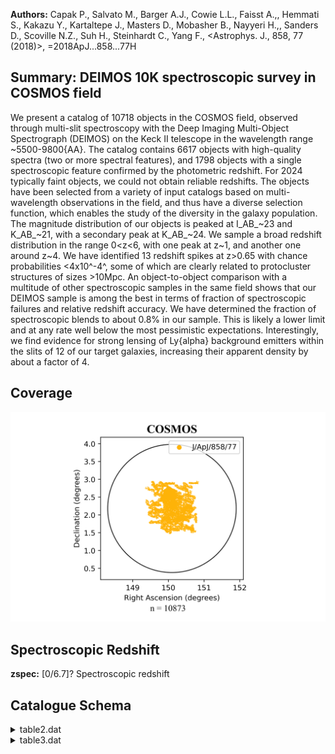 **Authors:** Capak P., Salvato M., Barger A.J., Cowie L.L., Faisst A.,, Hemmati S., Kakazu Y., Kartaltepe J., Masters D., Mobasher B., Nayyeri H.,, Sanders D., Scoville N.Z., Suh H., Steinhardt C., Yang F., <Astrophys. J., 858, 77 (2018)>, =2018ApJ...858...77H

## Summary: DEIMOS 10K spectroscopic survey in COSMOS field 

We present a catalog of 10718 objects in the COSMOS field, observed through multi-slit spectroscopy with the Deep Imaging Multi-Object Spectrograph (DEIMOS) on the Keck II telescope in the wavelength range ~5500-9800{AA}. The catalog contains 6617 objects with high-quality spectra (two or more spectral features), and 1798 objects with a single spectroscopic feature confirmed by the photometric redshift. For 2024 typically faint objects, we could not obtain reliable redshifts. The objects have been selected from a variety of input catalogs based on multi-wavelength observations in the field, and thus have a diverse selection function, which enables the study of the diversity in the galaxy population. The magnitude distribution of our objects is peaked at I_AB_~23 and K_AB_~21, with a secondary peak at K_AB_~24. We sample a broad redshift distribution in the range 0<z<6, with one peak at z~1, and another one around z~4. We have identified 13 redshift spikes at z>0.65 with chance probabilities <4x10^-4^, some of which are clearly related to protocluster structures of sizes >10Mpc. An object-to-object comparison with a multitude of other spectroscopic samples in the same field shows that our DEIMOS sample is among the best in terms of fraction of spectroscopic failures and relative redshift accuracy. We have determined the fraction of spectroscopic blends to about 0.8% in our sample. This is likely a lower limit and at any rate well below the most pessimistic expectations. Interestingly, we find evidence for strong lensing of Ly{alpha} background emitters within the slits of 12 of our target galaxies, increasing their apparent density by about a factor of 4.
## Coverage
![image](https://raw.githubusercontent.com/joshgithubbin/Sherlock-DDF/refs/heads/main/Catalogue%20Plotting/Catalogues/J-ApJ-858-77/Subcatalogues/COSMOS/Plots/fieldcover.png)
## Spectroscopic Redshift 
 
**zspec:** [0/6.7]? Spectroscopic redshift 
 

## Catalogue Schema

<details>
<summary>table2.dat</summary>

| Bytes   | Format   | Units   | Label    | Explanations                              |
|:--------|:---------|:--------|:---------|:------------------------------------------|
| 1- 9    | A9       | ---     | Mask     | Mask                                      |
| 11- 12  | I2       | h       | RAh      | [9/10] Hour of Right Ascension (J2000)    |
| 14- 15  | I2       | min     | RAm      | Minute of Right Ascension (J2000)         |
| 17- 18  | I2       | s       | RAs      | Second of Right Ascension (J2000)         |
| 20- 20  | A1       | ---     | DE-      | [+] Sign of the Declination (J2000)       |
| 21- 22  | I2       | deg     | DEd      | [1/2] Degree of Declination (J2000)       |
| 24- 25  | I2       | arcmin  | DEm      | Arcminute of Declination (J2000)          |
| 27- 30  | F4.1     | arcsec  | DEs      | Arcsecond of Declination (J2000)          |
| 32- 36  | F5.1     | deg     | PA       | [-98/303.2] Position angle, east of north |
| 38- 47  | A10      | "D/M/Y" | obs.date | UTC observation date                      |
| 49- 56  | A8       | "h:m:s" | obs.time | UTC observation time                      |
| 58- 60  | F3.1     | h       | Exp      | [0.3/2] Exposure time, hours              |
| 62- 65  | F4.2     | ---     | Airmass  | [1/3] Airmass                             |
| 67- 71  | A5       | ---     | Grating  | Grating (1)                               |
| 73- 77  | A5       | ---     | Filter   | Filter (GG455, GG495 or OG550)            |
| 79- 81  | I3       | ---     | Nsl      | [43/123] Number of slits assigned         |
| 83- 84  | I2       | ---     | Nz       | [30/96] Number of high-quality redshifts  |
| 86- 87  | I2       | ---     | Nsep     | [0/20] Number of serendipitous sources    |

**Note**: The 600ZD grating yields a wavelength coverage of ~4800-10000{AA}
    with a dispersion of 0.65{AA}/pixel and a spectral resolution of R~2000.
    The 830G grating yields a wavelength coverage of ~6700-10500{AA} with
    a dispersion of 0.47{AA}/pixel and a spectral resolution of R~2700.

</details>

<details>
<summary>table3.dat</summary>

| Bytes   | Format   | Units       | Label         | Explanations                                                         |
|:--------|:---------|:------------|:--------------|:---------------------------------------------------------------------|
| 1- 8    | A8       | ---         | ID            | Identifier (1)                                                       |
| 10- 20  | F11.7    | deg         | RAdeg         | [149.3/151] Right Ascension (J2000)                                  |
| 22- 31  | F10.8    | deg         | DEdeg         | [1.4/3] Declination (J2000)                                          |
| 33- 35  | I3       | ---         | sel           | [1/960] Subsample identifier (2)                                     |
| 37- 41  | F5.2     | mag         | imag          | [8/31.5]? I bandpass AB magnitude (3)                                |
| 43- 47  | F5.2     | mag         | Kmag          | [12/30.4]? K bandpass AB magnitude (3)                               |
| 49- 54  | F6.4     | ---         | zspec         | [0/6.7]? Spectroscopic redshift                                      |
| 56- 57  | I2       | ---         | Qf            | [0/19] Original spectroscopic quality flag                           |
| 59- 61  | F3.1     | ---         | Q             | [0/2] Comprehensive spectral quality flag                            |
| 63-132  | A70      | ---         | Remarks       | Remarks (6)                                                          |
| 24      | ;        | <COSMOS2015 | NNNNNNN>      | in Simbad).                                                          |
| 284     | ;        | <COSMOS     | NNNNNNN>      | in Simbad) and                                                       |
| 1236    | ;        | <[ICS2009]  | NNNNNNN>      | in Simbad).                                                          |
| 4       | and      | figure      | 1:            | sel=512*X+256*hiz+128*M+64*VLA+32*H+16*OVV+8*OII+4*PL+2*Fil+1*ser    |
| 2       | for      | further     | explanations. | Note (3): Magnitudes based on the ultradeep Subaru Hyper Suprime-Cam |
| 11-19   | indicate | broad       | emission      | lines.                                                               |
| 24      | are      | given       | the           | value Q=2, signaling reliable spectroscopic identification. The      |
| 29      | are      | given       | the           | value Q=1 for                                                        |
| 1       | source   | is          | matching      | with the uncertain                                                   |

**Note**: Object identifier from the major two photometric catalogues. An
    "L" in front of the number refers to the red multiband-band selected
    catalogue of Laigle+ (2016, J/ApJS/224/24 ; <COSMOS2015 NNNNNNN> in Simbad).
    A "C" in front of the number refers to the i-band selected catalogue of
    Capak+ (2007, II/284 ; <COSMOS NNNNNNN> in Simbad) and
    Ilbert+ (2009, J/ApJ/690/1236 ; <[ICS2009] NNNNNNN> in Simbad).
    If an object is not present in either of these catalogs it does not have an
    identifier (the value is blank).
Note (2): The subsample identifier, sel, is a decimal representation of a
    binary flag containing the X-ray, high-z, MIPS, VLA, Herschel,
    optically variable sources ("OVV", Salvato+, 2009ApJ...690.1250S),
    OII, PL AGN, Filler and Serendipitous flag following the order in
    table 4 and figure 1:
    sel=512*X+256*hiz+128*M+64*VLA+32*H+16*OVV+8*OII+4*PL+2*Fil+1*ser
    See section 2 for further explanations.
Note (3): Magnitudes based on the ultradeep Subaru Hyper Suprime-Cam
    (Tanaka et al. 2017arXiv170600566T) and UltraVista (Laigle+
    2016, J/ApJS/224/24), the Subaru Suprime-Cam (Ilbert+
    2009, J/ApJ/690/1236), and the Hubble ACS (Koekemoer+
    2007ApJS..172..196K) photometric catalogs. Because of field-coverage,
    bright star cut-outs, blending or other confusion issues not all objects
    in the spectroscopic catalogue are covered by a single photometric
    catalogue, and we thus have to refer to various different imaging
    datasets.
Note (4): Spectroscopic quality flag, Qf, following the original zCOSMOS
    scheme (Lilly+ 2009, J/ApJS/184/218, aka the column CClass),
    where values 11-19 indicate broad emission lines.
Note (5): Comprehensive quality flag Q combining spectroscopic and
    photometric redshift information, following Zheng et al.
    (2004, J/ApJS/155/73). The Qf flags 3, 4, 13, 14, 23, 24 are given
    the value Q=2, signaling reliable spectroscopic identification. The
    Qf flags 1, 2, 9, 11, 12, 19, 21, 22, 29 are given the value Q=1 for
    an uncertain spectroscopic identification. However, if the photometric
    redshift value for a Q=1 source is matching with the uncertain
    spectroscopic redshift within an interval dz/(1+z)<0.1, where
    dz=|z_spec_-z_phot_|, we raise the quality flag to Q=1.5. An
    unsuccessful redshift measurement yields Q=0.
Note (6): Remarks for most objects, in particular indicating the spectral
    features detected, e.g. the Ly{alpha} and Balmer lines (H{alpha},
    H{beta}, H{gamma}, ...) of hydrogen, or the MgII line, as well as the
    [CIV], CIII], CII], [OII], [OIII], NII, and [SII] emission lines.
    A "d" behind an emission line designation indicates a detected line
    doublet.
    A "br" behind an emission line refers to a broad emission line
    profile.
    An "abs" behind a line indicates its appearance in absorption rather
    than emission.
    "H&K" and "G" correspond to the Ca-H 3940{AA} and Ca-K 3960{AA}
    absorption lines and the G 4304{AA} absorption band, respectively.
    Other prominent absorption lines are MgI 5175{AA} and NaI 5892{AA}.
    Finally, "E+A" features indicate the forest of spectral emission and
    absorption features ("ringing") between the [OII] line and Ca-H & K,
    characteristic of post-starburst (E+A) galaxies.

</details>
